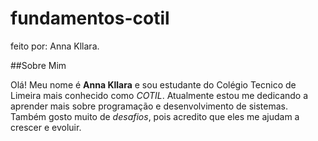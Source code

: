 # fundamentos-cotil
feito por: Anna Kllara.

##Sobre Mim

Olá! Meu nome é **Anna Kllara** e sou estudante do Colégio Tecnico de Limeira mais conhecido como *COTIL*.
Atualmente estou me dedicando a aprender mais sobre programação e desenvolvimento de sistemas.
Também gosto muito de *desafios*, pois acredito que eles me ajudam a crescer e evoluir.

